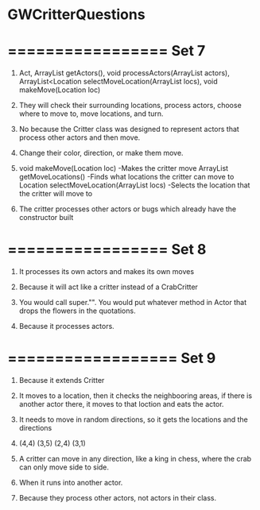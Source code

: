 GWCritterQuestions
==================

=================
	  Set 7
=================
1. Act, ArrayList<Actor> getActors(), void processActors(ArrayList<Actor> actors), ArrayList<Location selectMoveLocation(ArrayList<Location> locs), void makeMove(Location loc)

2. They will check their surrounding locations, process actors, choose where to move to, move locations, and turn.

3. No because the Critter class was designed to represent actors that process other actors and then move.

4. Change their color, direction, or make them move.

5. void makeMove(Location loc)
	     -Makes the critter move
	ArrayList<Location> getMoveLocations()
	     -Finds what locations the critter can move to
	Location selectMoveLocation(ArrayList<Location> locs)
	     -Selects the location that the critter will move to
6. The critter processes other actors or bugs which already have the constructor built

=================
	  Set 8
=================
1. It processes its own actors and makes its own moves

2. Because it will act like a critter instead of a CrabCritter

3. You would call super."". You would put whatever method in Actor that drops the flowers in the quotations.

4. Because it processes actors.

==================
 	   Set 9
==================
1. Because it extends Critter

2. It moves to a location, then it checks the neighbooring areas, if there is another actor there, it moves to that loction and eats the actor.

3. It needs to move in random directions, so it gets the locations and the directions

4. (4,4) (3,5) (2,4) (3,1)

5. A critter can move in any direction, like a king in chess, where the crab can only move side to side.

6. When it runs into another actor.

7. Because they process other actors, not actors in their class.
